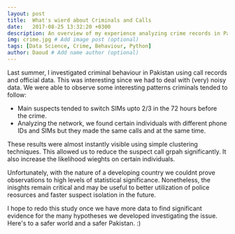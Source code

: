 ```yaml
---
layout: post
title:  What's wierd about Criminals and Calls
date:   2017-08-25 13:32:20 +0300
description: An overview of my experience analyzing crime records in Pakistan
img: crime.jpg # Add image post (optional)
tags: [Data Science, Crime, Behaviour, Python]
author: Daoud # Add name author (optional)
---
```

Last summer, I investigated criminal behaviour in Pakistan using call records and official data. This was interesting since we had to deal with (very) noisy data. We were able to observe some interesting patterns criminals tended to follow:

- Main suspects tended to switch SIMs upto 2/3 in the 72 hours before the crime.
- Analyzing the network, we found certain individuals with different phone IDs and SIMs but they made the same calls and at the same time.

 These results were almost instantly visible using simple clustering techniques. This allowed us to reduce the suspect call grpah significantly. It also increase the likelihood wieghts on certain individuals.

Unfortunately, with the nature of a developing country we couldnt prove observations to high levels of statistical significance. Nonetheless, the inisghts remain critical and may be useful to better utilization of police reosurces and faster suspect isolation in the future.

I hope to redo this study once we have more data to find significant evidence for the many hypotheses we developed investigating the issue. Here's to a safer world and a safer Pakistan. :)